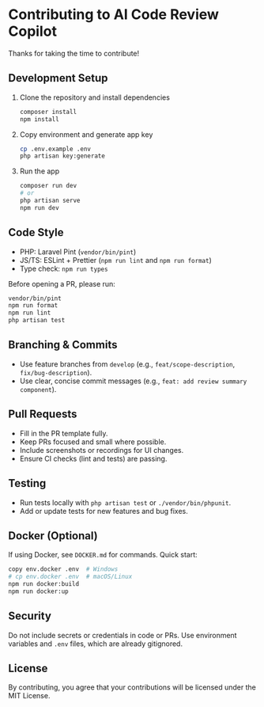 # Contributing to AI Code Review Copilot

Thanks for taking the time to contribute!

## Development Setup

1. Clone the repository and install dependencies
   ```bash
   composer install
   npm install
   ```
2. Copy environment and generate app key
   ```bash
   cp .env.example .env
   php artisan key:generate
   ```
3. Run the app
   ```bash
   composer run dev
   # or
   php artisan serve
   npm run dev
   ```

## Code Style

- PHP: Laravel Pint (`vendor/bin/pint`)
- JS/TS: ESLint + Prettier (`npm run lint` and `npm run format`)
- Type check: `npm run types`

Before opening a PR, please run:
```bash
vendor/bin/pint
npm run format
npm run lint
php artisan test
```

## Branching & Commits

- Use feature branches from `develop` (e.g., `feat/scope-description`, `fix/bug-description`).
- Use clear, concise commit messages (e.g., `feat: add review summary component`).

## Pull Requests

- Fill in the PR template fully.
- Keep PRs focused and small where possible.
- Include screenshots or recordings for UI changes.
- Ensure CI checks (lint and tests) are passing.

## Testing

- Run tests locally with `php artisan test` or `./vendor/bin/phpunit`.
- Add or update tests for new features and bug fixes.

## Docker (Optional)

If using Docker, see `DOCKER.md` for commands. Quick start:
```bash
copy env.docker .env  # Windows
# cp env.docker .env  # macOS/Linux
npm run docker:build
npm run docker:up
```

## Security

Do not include secrets or credentials in code or PRs. Use environment variables and `.env` files, which are already gitignored.

## License

By contributing, you agree that your contributions will be licensed under the MIT License.
